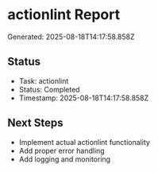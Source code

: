 # actionlint Report

Generated: 2025-08-18T14:17:58.858Z

## Status
- Task: actionlint
- Status: Completed
- Timestamp: 2025-08-18T14:17:58.858Z

## Next Steps
- Implement actual actionlint functionality
- Add proper error handling
- Add logging and monitoring
